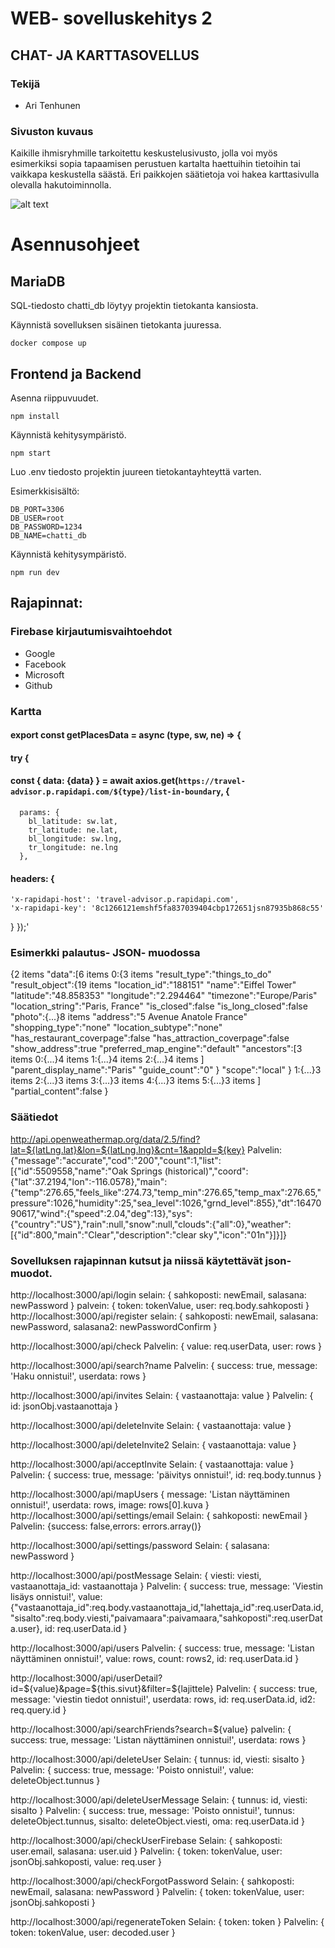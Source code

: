 # WEB- sovelluskehitys 2

## CHAT- JA KARTTASOVELLUS

### Tekijä

<ul>
<li>Ari Tenhunen</li>
</ul>

### Sivuston kuvaus

Kaikille ihmisryhmille tarkoitettu keskustelusivusto, jolla voi myös esimerkiksi sopia tapaamisen perustuen kartalta haettuihin tietoihin tai vaikkapa keskustella säästä. Eri paikkojen säätietoja voi hakea karttasivulla olevalla hakutoiminnolla.

![alt text](https://lh3.googleusercontent.com/drive-viewer/AFGJ81pOGxplClX97SlOXwkuQVM1IeL9jUdjDzqB8kX-Yw_2jkvgC-WTmAXlkNWaRM7itOHgwyeMXItrcZ71_ptkLsIsVFNUiA=s2560)

# Asennusohjeet

## MariaDB

SQL-tiedosto chatti_db löytyy projektin tietokanta kansiosta.

Käynnistä sovelluksen sisäinen tietokanta juuressa.

```
docker compose up
```

## Frontend ja Backend


Asenna riippuvuudet.

```
npm install
```

Käynnistä kehitysympäristö.

```
npm start
```

Luo .env tiedosto projektin juureen tietokantayhteyttä varten.

Esimerkkisisältö:

```
DB_PORT=3306
DB_USER=root
DB_PASSWORD=1234
DB_NAME=chatti_db
```

Käynnistä kehitysympäristö.

```
npm run dev
```


## Rajapinnat:

### Firebase kirjautumisvaihtoehdot

<ul>
<li>Google</li>
<li>Facebook</li>
<li>Microsoft</li>
<li>Github</li>
</ul>

### Kartta

#### export const getPlacesData = async (type, sw, ne) => {
####  try {
####  const { data: {data} } = await axios.get(`https://travel-advisor.p.rapidapi.com/${type}/list-in-boundary`, {
      params: {
        bl_latitude: sw.lat,
        tr_latitude: ne.lat,
        bl_longitude: sw.lng,
        tr_longitude: ne.lng
      },
####  headers: {
    'x-rapidapi-host': 'travel-advisor.p.rapidapi.com',
    'x-rapidapi-key': '8c1266121emshf5fa837039404cbp172651jsn87935b868c55'
  }
});'

### Esimerkki palautus- JSON- muodossa

{2 items
"data":[6 items
0:{3 items
"result_type":"things_to_do"
"result_object":{19 items
"location_id":"188151"
"name":"Eiffel Tower"
"latitude":"48.858353"
"longitude":"2.294464"
"timezone":"Europe/Paris"
"location_string":"Paris, France"
"is_closed":false
"is_long_closed":false
"photo":{...}8 items
"address":"5 Avenue Anatole France"
"shopping_type":"none"
"location_subtype":"none"
"has_restaurant_coverpage":false
"has_attraction_coverpage":false
"show_address":true
"preferred_map_engine":"default"
"ancestors":[3 items
0:{...}4 items
1:{...}4 items
2:{...}4 items
]
"parent_display_name":"Paris"
"guide_count":"0"
}
"scope":"local"
}
1:{...}3 items
2:{...}3 items
3:{...}3 items
4:{...}3 items
5:{...}3 items
]
"partial_content":false
}

### Säätiedot

http://api.openweathermap.org/data/2.5/find?lat=${latLng.lat}&lon=${latLng.lng}&cnt=1&appId=${key}
Palvelin:
{"message":"accurate","cod":"200","count":1,"list":[{"id":5509558,"name":"Oak Springs (historical)","coord":{"lat":37.2194,"lon":-116.0578},"main":{"temp":276.65,"feels_like":274.73,"temp_min":276.65,"temp_max":276.65,"pressure":1026,"humidity":25,"sea_level":1026,"grnd_level":855},"dt":1647090617,"wind":{"speed":2.04,"deg":13},"sys":{"country":"US"},"rain":null,"snow":null,"clouds":{"all":0},"weather":[{"id":800,"main":"Clear","description":"clear sky","icon":"01n"}]}]}


### Sovelluksen rajapinnan kutsut ja niissä käytettävät json-muodot.


http://localhost:3000/api/login
selain:
{
sahkoposti: newEmail,
salasana: newPassword
}
palvein:
{
token: tokenValue,
user: req.body.sahkoposti
}
http://localhost:3000/api/register
selain:
{
sahkoposti: newEmail,
salasana: newPassword,
salasana2: newPasswordConfirm
}

http://localhost:3000/api/check
Palvelin:
{
value: req.userData,
user: rows
}

http://localhost:3000/api/search?name
Palvelin:
{
success: true,
message: 'Haku onnistui!',
userdata: rows
}

http://localhost:3000/api/invites
Selain:
{
vastaanottaja: value
}
Palvelin:
{
id: jsonObj.vastaanottaja
}

http://localhost:3000/api/deleteInvite
Selain:
{
vastaanottaja: value
}

http://localhost:3000/api/deleteInvite2
Selain:
{
vastaanottaja: value
}

http://localhost:3000/api/acceptInvite
Selain:
{
vastaanottaja: value
}
Palvelin:
{
success: true,
message: 'päivitys onnistui!',
id: req.body.tunnus
}

http://localhost:3000/api/mapUsers
{
message: 'Listan näyttäminen onnistui!',
userdata: rows,
image: rows[0].kuva
}
http://localhost:3000/api/settings/email
Selain:
{
sahkoposti: newEmail
}
Palvelin:
{success: false,errors: errors.array()}

http://localhost:3000/api/settings/password
Selain:
{
salasana: newPassword
}

http://localhost:3000/api/postMessage
Selain:
{
viesti: viesti,
vastaanottaja_id: vastaanottaja
}
Palvelin:
{
success: true,
message: 'Viestin lisäys onnistui!',
value: {"vastaanottaja_id":req.body.vastaanottaja_id,"lahettaja_id":req.userData.id,"sisalto":req.body.viesti,"paivamaara":paivamaara,"sahkoposti":req.userData.user},
id: req.userData.id
}

http://localhost:3000/api/users
Palvelin:
{
success: true,
message: 'Listan näyttäminen onnistui!',
value: rows,
count: rows2,
id: req.userData.id
}

http://localhost:3000/api/userDetail?id=${value}&page=${this.sivut}&filter=${lajittele}
Palvelin:
{
success: true,
message: 'viestin tiedot onnistui!',
userdata: rows,
id: req.userData.id,
id2: req.query.id
}

http://localhost:3000/api/searchFriends?search=${value}
palvelin:
{
success: true,
message: 'Listan näyttäminen onnistui!',
userdata: rows
}

http://localhost:3000/api/deleteUser
Selain:
{
tunnus: id,
viesti: sisalto
}
Palvelin:
{
success: true,
message: 'Poisto onnistui!',
value: deleteObject.tunnus
}

http://localhost:3000/api/deleteUserMessage
Selain:
{
tunnus: id,
viesti: sisalto
}
Palvelin:
{
success: true,
message: 'Poisto onnistui!',
tunnus: deleteObject.tunnus,
sisalto: deleteObject.viesti,
oma: req.userData.id
}

http://localhost:3000/api/checkUserFirebase
Selain:
{
sahkoposti: user.email,
salasana: user.uid
}
Palvelin:
{
token: tokenValue,
user: jsonObj.sahkoposti,
value: req.user
}

http://localhost:3000/api/checkForgotPassword
Selain:
{
sahkoposti: newEmail,
salasana: newPassword
}
Palvelin:
{
token: tokenValue,
user: jsonObj.sahkoposti
}

http://localhost:3000/api/regenerateToken
Selain:
{
token: token
}
Palvelin:
{
token: tokenValue,
user: decoded.user
}









